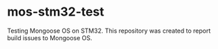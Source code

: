 # mos-stm32-test

Testing Mongoose OS on STM32.  This repository was created to report build issues to Mongoose OS.
